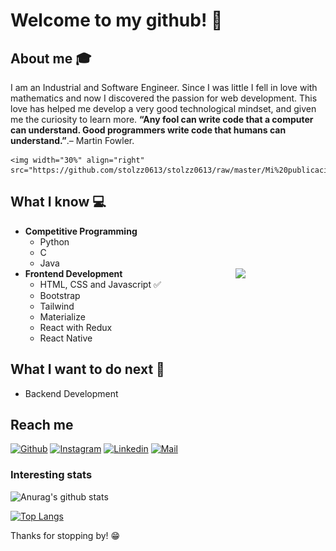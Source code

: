 # Welcome to my github! 👋

## About me :mortar_board:
I am an Industrial and Software Engineer. Since I was little I fell in love with mathematics and now I discovered the passion for web development. This love has helped me develop a very good technological mindset, and given me the curiosity to learn more.  **“Any fool can write code that a computer can understand. Good programmers write code that humans can understand.”**.– Martin Fowler.

	<img width="30%" align="right" src="https://github.com/stolzz0613/stolzz0613/raw/master/Mi%20publicacio%CC%81n.png">

## What I know :computer:
- **Competitive Programming**
	- Python 
	- C
	- Java
	<img width="30%" align="right"  src="https://octodex.github.com/images/ironcat.jpg">
- **Frontend Development**
	- HTML, CSS and Javascript :white_check_mark:
	- Bootstrap
	- Tailwind
	- Materialize
	- React with Redux
	- React Native

## What I want to do next :thinking:
- Backend Development




## Reach me 
[![Github](https://img.shields.io/github/followers/stolzz0613?label=Follow&style=social)](https://github.com/stolzz0613)
[![Instagram](https://img.shields.io/badge/-@andresj.bustosc-red?style=flat-square&logo=instagram&logoColor=white&link=https://www.instagram.com/andresj.bustosc/)](https://www.instagram.com/andresj.bustosc/)
[![Linkedin](https://img.shields.io/badge/-Andres%20Bustos-blue?style=flat-square&logo=linkedin&logoColor=white&link=https://www.linkedin.com/in/andres613/)](https://www.linkedin.com/in/andres613/)
[![Mail](https://img.shields.io/badge/-andres0613@utp.edu.co-gray?style=flat-square&logo=gmail&logoColor=red&link=https://www.linkedin.com/in/andres613/)](mailto:andres0613@utp.edu.co)


### Interesting stats

![Anurag's github stats](https://github-readme-stats.vercel.app/api?username=stolzz0613&show_icons=true&)

[![Top Langs](https://github-readme-stats.vercel.app/api/top-langs/?username=stolzz0613)](https://github.com/stolzz0613/github-readme-stats)

Thanks for stopping by! 😁


